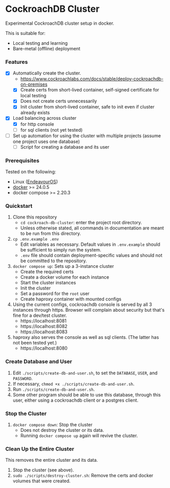 # CockroachDB Cluster

Experimental CockroachDB cluster setup in docker.

This is suitable for:

* Local testing and learning
* Bare-metal (offline) deployment

### Features

- [x] Automatically create the cluster.
    * https://www.cockroachlabs.com/docs/stable/deploy-cockroachdb-on-premises
    - [x] Create certs from short-lived container, self-signed certificate for
          local testing
    - [x] Does not create certs unnecessarily
    - [x] Init cluster from short-lived container, safe to init even if cluster
          already exists
- [x] Load balancing across cluster
    - [x] for http console
    - [ ] for sql clients (not yet tested)
- [ ] Set up automation for using the cluster with multiple projects
      (assume one project uses one database)
    - [ ] Script for creating a database and its user

### Prerequisites

Tested on the following:
- Linux ([EndeavourOS](https://endeavouros.com/))
- [docker](https://www.docker.com/get-started/) >= 24.0.5
- docker compose >= 2.20.3

### Quickstart

1. Clone this repository
    - `cd cockroach-db-cluster`: enter the project root directory.
    - Unless otherwise stated, all commands in documentation are meant to be
      run from this directory.
1. `cp .env.example .env`
    - Edit variables as necessary. Default values in `.env.example` should be
      sufficient to simply run the system.
    - `.env` file should contain deployment-specific values and should not be
      committed to the repository.
1. `docker compose up`: Sets up a 3-instance cluster
    - Create the required certs
    - Create a docker volume for each instance
    - Start the cluster instances
    - Init the cluster
    - Set a password for the `root` user
    - Create haproxy container with mounted configs
1. Using the current configs, cockroachdb console is served by all 3 instances
   through https. Browser will complain about security but that's fine for a
   dev/test cluster.
    - https://localhost:8081
    - https://localhost:8082
    - https://localhost:8083
1. haproxy also serves the console as well as sql clients. (The latter has not
   been tested yet.)
    - https://localhost:8080

### Create Database and User

1. Edit `./scripts/create-db-and-user.sh`, to set the `DATABASE`, `USER`, and
  `PASSWORD`.
1. If necessary, `chmod +x ./scripts/create-db-and-user.sh`.
1. Run `./scripts/create-db-and-user.sh`.
1. Some other program should be able to use this database, through this user,
   either using a cockroachdb client or a postgres client.

### Stop the Cluster

1. `docker compose down`: Stop the cluster
    - Does not destroy the cluster or its data.
    - Running `docker compose up` again will revive the cluster.

### Clean Up the Entire Cluster

This removes the entire cluster and its data.

1. Stop the cluster (see above).
1. `sudo ./scripts/destroy-cluster.sh`: Remove the certs and docker volumes that were
   created.
